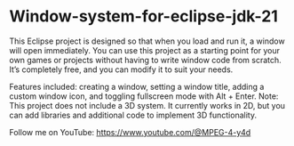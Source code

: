 # Window-system-for-eclipse-jdk-21
This Eclipse project is designed so that when you load and run it, a window will open immediately.
You can use this project as a starting point for your own games or projects without having to write window code from scratch.
It’s completely free, and you can modify it to suit your needs.

Features included: creating a window, setting a window title, adding a custom window icon, and toggling fullscreen mode with Alt + Enter.
Note: This project does not include a 3D system. It currently works in 2D, but you can add libraries and additional code to implement 3D functionality.

Follow me on YouTube: https://www.youtube.com/@MPEG-4-y4d
